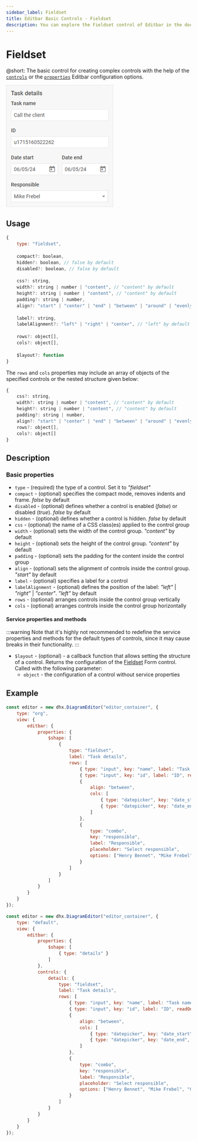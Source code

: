 ```yaml
---
sidebar_label: Fieldset
title: Editbar Basic Controls - Fieldset 
description: You can explore the Fieldset control of Editbar in the documentation of the DHTMLX JavaScript Diagram library. Browse developer guides and API reference, try out code examples and live demos, and download a free 30-day evaluation version of DHTMLX Suite.
---
```


# Fieldset

@short: The basic control for creating complex controls with the help of the [`controls`](/api/diagram_editor/editbar/config/controls_property/) or the [`properties`](/api/diagram_editor/editbar/config/properties_property/) Editbar configuration options.

![Fieldset control](../../../../assets/editbar-basic-controls/fieldset.png)

## Usage

~~~jsx
{
    type: "fieldset",

    compact?: boolean,
    hidden?: boolean, // false by default
    disabled?: boolean, // false by default

    css?: string,
    width?: string | number | "content", // "content" by default
    height?: string | number | "content", // "content" by default
    padding?: string | number,
    align?: "start" | "center" | "end" | "between" | "around" | "evenly", // "start" by default

    label?: string,
    labelAlignment?: "left" | "right" | "center", // "left" by default

    rows?: object[],
    cols?: object[],

    $layout?: function
}
~~~

The `rows` and `cols` properties may include an array of objects of the specified controls or the nested structure given below:

~~~jsx
{
    css?: string,
    width?: string | number | "content", // "content" by default
    height?: string | number | "content", // "content" by default
    padding?: string | number,
    align?: "start" | "center" | "end" | "between" | "around" | "evenly", // "start" by default
    rows?: object[],
    cols?: object[]
}
~~~

## Description

### Basic properties

- `type` - (required) the type of a control. Set it to *"fieldset"*
- `compact` - (optional) specifies the compact mode, removes indents and frame. *false* by default
- `disabled` - (optional) defines whether a control is enabled (*false*) or disabled (*true*). *false* by default
- `hidden` - (optional) defines whether a control is hidden. *false* by default
- `css` - (optional) the name of a CSS class(es) applied to the control group
- `width` - (optional) sets the width of the control group. *"content"* by default
- `height` - (optional) sets the height of the control group. *"content"* by default
- `padding` - (optional) sets the padding for the content inside the control group
- `align` - (optional) sets the alignment of controls inside the control group. *"start"* by default
- `label` - (optional) specifies a label for a control
- `labelAlignment` - (optional) defines the position of the label: *"left"* | *"right"* | *"center"*. *"left"* by default
- `rows` - (optional) arranges controls inside the control group vertically
- `cols` - (optional) arranges controls inside the control group horizontally

#### Service properties and methods

:::warning
Note that it's highly not recommended to redefine the service properties and methods for the default types of controls, since it may cause breaks in their functionality. 
:::

- `$layout` - (optional) - a callback function that allows setting the structure of a control. Returns the configuration of the [Fieldset](https://docs.dhtmlx.com/suite/form/fieldset/) Form control. Called with the following parameter:
    - `object` - the configuration of a control without service properties

## Example

~~~jsx {7-28} title="Creating a fieldset via the properties property"
const editor = new dhx.DiagramEditor("editor_container", {
    type: "org",
    view: {
        editbar: {
            properties: {
                $shape: [
                    {
                        type: "fieldset",
                        label: "Task details",
                        rows: [
                            { type: "input", key: "name", label: "Task name" },
                            { type: "input", key: "id", label: "ID", readOnly: true },
                            {
                                align: "between",
                                cols: [
                                    { type: "datepicker", key: "date_start", label: "Date start", width: "48%" },
                                    { type: "datepicker", key: "date_end", label: "Date end", width: "48%" },
                                ]
                            },
                            {
                                type: "combo",
                                key: "responsible",
                                label: "Responsible",
                                placeholder: "Select responsible",
                                options: ["Henry Bennet", "Mike Frebel", "Greg Mash"]
                            }
                        ]
                    }
                ]
            }
        }
    }
});
~~~

~~~jsx {10-33} title="Creating a complex control via the controls property"
const editor = new dhx.DiagramEditor("editor_container", {
    type: "default",
    view: {
        editbar: {
            properties: {
                $shape: [
                    { type: "details" }
                ]
            },
            controls: {
                details: {
                    type: "fieldset",
                    label: "Task details",
                    rows: [
                        { type: "input", key: "name", label: "Task name" },
                        { type: "input", key: "id", label: "ID", readOnly: true },
                        {
                            align: "between",
                            cols: [
                                { type: "datepicker", key: "date_start", label: "Date start", width: "48%" },
                                { type: "datepicker", key: "date_end", label: "Date end", width: "48%" }
                            ]
                        },
                        {
                            type: "combo",
                            key: "responsible",
                            label: "Responsible",
                            placeholder: "Select responsible",
                            options: ["Henry Bennet", "Mike Frebel", "Greg Mash"]
                        }
                    ]
                }
            }
        }
    }
});
~~~
